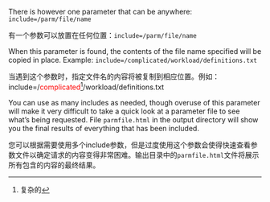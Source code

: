 There is however one parameter that can be anywhere: `include=/parm/file/name`

有一个参数可以放置在任何位置：`include=/parm/file/name`



When this parameter is found, the contents of the file name specified will be copied in place. Example: `include=/complicated/workload/definitions.txt`

当遇到这个参数时，指定文件名的内容将被复制到相应位置。例如：include=/<font color="#FF00000">complicated</font>[^ 1 ]/workload/definitions.txt



You can use as many includes as needed, though overuse of this parameter will make it very difficult to take a quick look at a parameter file to see what’s being requested. File `parmfile.html` in the output directory will show you the final results of everything that has been included.

您可以根据需要使用多个include参数，但是过度使用这个参数会使得快速查看参数文件以确定请求的内容变得非常困难。输出目录中的`parmfile.html`文件将展示所有包含的内容的最终结果。



[^ 1 ]: 复杂的